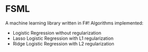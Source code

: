 # FSML
A machine learning library written in F#!
Algorithms implemented:
  - Logistic Regression without regularization
  - Lasso Logistic Regression with L1 regularization
  - Ridge Logistic Regression with L2 regularization
